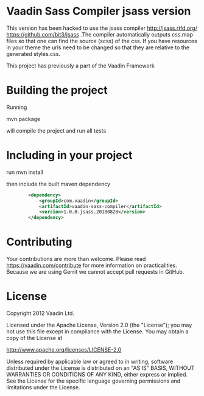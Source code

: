 Vaadin Sass Compiler jsass version
==================================
This version has been hacked to use the jsass compiler http://jsass.rtfd.org/ 
https://github.com/bit3/jsass .The compiler automatically 
outputs css.map files so that one can find the source (scss) of the css.
If you have resources in your theme the urls need to be changed so that 
they are relative to the generated styles.css.

This project has previously a part of the Vaadin Framework

Building the project
====================
Running

  mvn package

will compile the project and run all tests

Including in your project
=========================
run
  mvn install
  
then include the built maven dependency 
```xml
        <dependency>
            <groupId>com.vaadin</groupId>
            <artifactId>vaadin-sass-compiler</artifactId>
            <version>1.0.0.jsass.20180828</version>
        </dependency>
```

Contributing
=============
Your contributions are more than welcome. Please read
https://vaadin.com/contribute for more information on practicalities.
Because we are using Gerrit we cannot accept pull requests in GitHub.

License
=======

Copyright 2012 Vaadin Ltd.

Licensed under the Apache License, Version 2.0 (the "License"); you may not use
this file except in compliance with the License. You may obtain a copy of the
License at

http://www.apache.org/licenses/LICENSE-2.0

Unless required by applicable law or agreed to in writing, software distributed
under the License is distributed on an "AS IS" BASIS, WITHOUT WARRANTIES OR
CONDITIONS OF ANY KIND, either express or implied. See the License for the
specific language governing permissions and limitations under the License.
